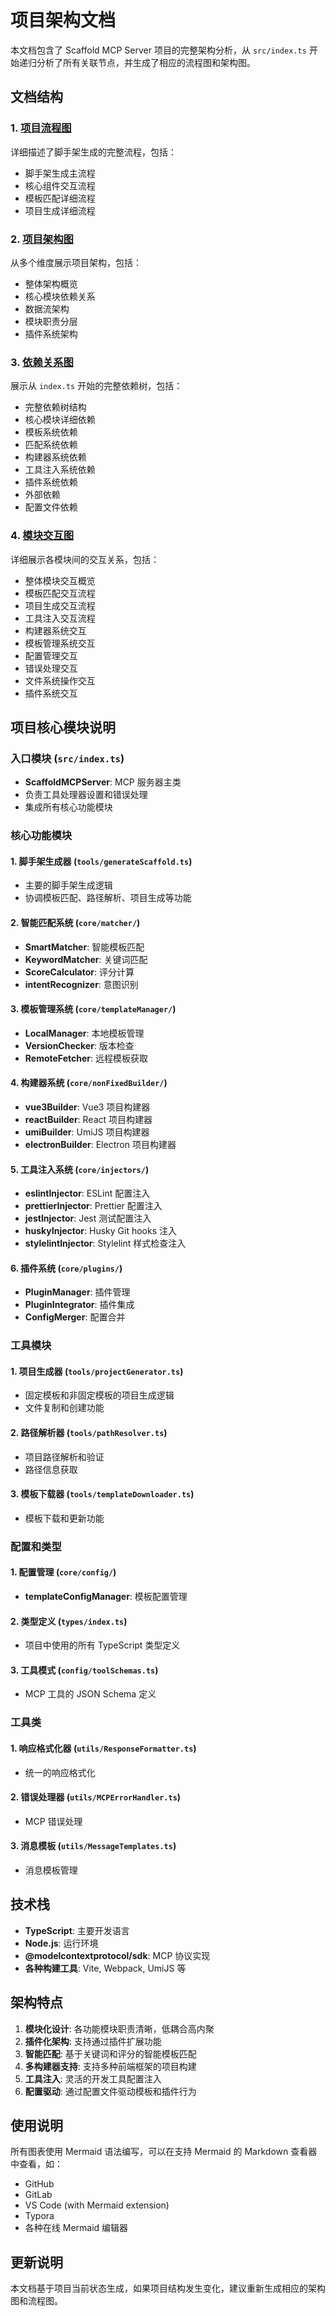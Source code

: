 # 项目架构文档

本文档包含了 Scaffold MCP Server 项目的完整架构分析，从 `src/index.ts` 开始递归分析了所有关联节点，并生成了相应的流程图和架构图。

## 文档结构

### 1. [项目流程图](./project-flow-diagram.md)
详细描述了脚手架生成的完整流程，包括：
- 脚手架生成主流程
- 核心组件交互流程
- 模板匹配详细流程
- 项目生成详细流程

### 2. [项目架构图](./project-architecture-diagram.md)
从多个维度展示项目架构，包括：
- 整体架构概览
- 核心模块依赖关系
- 数据流架构
- 模块职责分层
- 插件系统架构

### 3. [依赖关系图](./dependency-graph.md)
展示从 `index.ts` 开始的完整依赖树，包括：
- 完整依赖树结构
- 核心模块详细依赖
- 模板系统依赖
- 匹配系统依赖
- 构建器系统依赖
- 工具注入系统依赖
- 插件系统依赖
- 外部依赖
- 配置文件依赖

### 4. [模块交互图](./module-interaction-diagram.md)
详细展示各模块间的交互关系，包括：
- 整体模块交互概览
- 模板匹配交互流程
- 项目生成交互流程
- 工具注入交互流程
- 构建器系统交互
- 模板管理系统交互
- 配置管理交互
- 错误处理交互
- 文件系统操作交互
- 插件系统交互

## 项目核心模块说明

### 入口模块 (`src/index.ts`)
- **ScaffoldMCPServer**: MCP 服务器主类
- 负责工具处理器设置和错误处理
- 集成所有核心功能模块

### 核心功能模块

#### 1. 脚手架生成器 (`tools/generateScaffold.ts`)
- 主要的脚手架生成逻辑
- 协调模板匹配、路径解析、项目生成等功能

#### 2. 智能匹配系统 (`core/matcher/`)
- **SmartMatcher**: 智能模板匹配
- **KeywordMatcher**: 关键词匹配
- **ScoreCalculator**: 评分计算
- **intentRecognizer**: 意图识别

#### 3. 模板管理系统 (`core/templateManager/`)
- **LocalManager**: 本地模板管理
- **VersionChecker**: 版本检查
- **RemoteFetcher**: 远程模板获取

#### 4. 构建器系统 (`core/nonFixedBuilder/`)
- **vue3Builder**: Vue3 项目构建器
- **reactBuilder**: React 项目构建器
- **umiBuilder**: UmiJS 项目构建器
- **electronBuilder**: Electron 项目构建器

#### 5. 工具注入系统 (`core/injectors/`)
- **eslintInjector**: ESLint 配置注入
- **prettierInjector**: Prettier 配置注入
- **jestInjector**: Jest 测试配置注入
- **huskyInjector**: Husky Git hooks 注入
- **stylelintInjector**: Stylelint 样式检查注入

#### 6. 插件系统 (`core/plugins/`)
- **PluginManager**: 插件管理
- **PluginIntegrator**: 插件集成
- **ConfigMerger**: 配置合并

### 工具模块

#### 1. 项目生成器 (`tools/projectGenerator.ts`)
- 固定模板和非固定模板的项目生成逻辑
- 文件复制和创建功能

#### 2. 路径解析器 (`tools/pathResolver.ts`)
- 项目路径解析和验证
- 路径信息获取

#### 3. 模板下载器 (`tools/templateDownloader.ts`)
- 模板下载和更新功能

### 配置和类型

#### 1. 配置管理 (`core/config/`)
- **templateConfigManager**: 模板配置管理

#### 2. 类型定义 (`types/index.ts`)
- 项目中使用的所有 TypeScript 类型定义

#### 3. 工具模式 (`config/toolSchemas.ts`)
- MCP 工具的 JSON Schema 定义

### 工具类

#### 1. 响应格式化器 (`utils/ResponseFormatter.ts`)
- 统一的响应格式化

#### 2. 错误处理器 (`utils/MCPErrorHandler.ts`)
- MCP 错误处理

#### 3. 消息模板 (`utils/MessageTemplates.ts`)
- 消息模板管理

## 技术栈

- **TypeScript**: 主要开发语言
- **Node.js**: 运行环境
- **@modelcontextprotocol/sdk**: MCP 协议实现
- **各种构建工具**: Vite, Webpack, UmiJS 等

## 架构特点

1. **模块化设计**: 各功能模块职责清晰，低耦合高内聚
2. **插件化架构**: 支持通过插件扩展功能
3. **智能匹配**: 基于关键词和评分的智能模板匹配
4. **多构建器支持**: 支持多种前端框架的项目构建
5. **工具注入**: 灵活的开发工具配置注入
6. **配置驱动**: 通过配置文件驱动模板和插件行为

## 使用说明

所有图表使用 Mermaid 语法编写，可以在支持 Mermaid 的 Markdown 查看器中查看，如：
- GitHub
- GitLab
- VS Code (with Mermaid extension)
- Typora
- 各种在线 Mermaid 编辑器

## 更新说明

本文档基于项目当前状态生成，如果项目结构发生变化，建议重新生成相应的架构图和流程图。